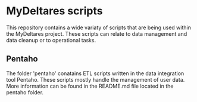 <h1>MyDeltares scripts</h1>

This repository contains a wide variaty of scripts that are being used within the MyDeltares project. These scripts can relate to data management and data cleanup or to operational tasks. 


<h2>Pentaho</h2>
The folder 'pentaho' conatains ETL scripts written in the data integration tool Pentaho. These scripts mostly handle the management of user data. More information can be found in the README.md file located in the pentaho folder.
